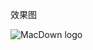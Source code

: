 
效果图

![MacDown logo](http://img.hb.aicdn.com/1c5c511bb40e236e3e8fabe60d77074c43eaef8810787-ocNIgF_fw658)